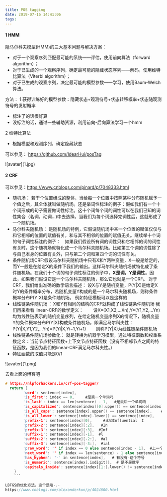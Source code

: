 ```yaml
---
title: POS tagging
date: 2019-07-16 14:41:06
tags:
---
```



#### 1 HMM

隐马尔科夫模型(HMM)的三大基本问题与解决方案：
- 对于一个观察序列匹配最可能的系统——评估，使用前向算法（forward algorithm）；
- 对于已生成的一个观察序列，确定最可能的隐藏状态序列——解码，使用维特比算法（Viterbi algorithm）；
- 对于已生成的观察序列，决定最可能的模型参数——学习，使用Baum-Welch算法。

<!--more-->
方法：
1 获得训练好的模型参数：隐藏状态+观测符号+状态转移概率+状态随观测符号的发射概率
- 标注了的话很好算
- 没标注的话，通过一些辅助资源，利用前向-后向算法学习一个hmm

2 维特比算法
- 根据模型和观测序列，确定隐藏状态

可以参见： https://github.com/IdearHui/posTag
<div style="width: 600px; margin: auto">![avater](1.jpg)</div>




#### 2 CRF

可以参见：https://www.cnblogs.com/pinard/p/7048333.html

- 随机场： 若干个位置组成的整体，当给每一个位置中按照某种分布随机赋予一个值之后，其全体就叫做随机场。还是举词性标注的例子：假如我们有一个十个词形成的句子需要做词性标注。这十个词每个词的词性可以在我们已知的词性集合（名词，动词...)中去选择。当我们为每个词选择完词性后，这就形成了一个随机场。
- 马尔科夫随机场： 是随机场的特例，它假设随机场中某一个位置的赋值仅仅与和它相邻的位置的赋值有关，和与其不相邻的位置的赋值无关。继续举十个词的句子词性标注的例子：　如果我们假设所有词的词性只和它相邻的词的词性有关时，这个随机场就特化成一个马尔科夫随机场。比如第三个词的词性除了与自己本身的位置有关外，只与第二个词和第四个词的词性有关。　
- 条件随机场CRF:假设马尔科夫随机场中只有X和Y两种变量，X一般是给定的，而Y一般是在给定X的条件下我们的输出。这样马尔科夫随机场就特化成了条件随机场。在我们十个词的句子词性标注的例子中，**X是词，Y是词性**。因此，如果我们假设它是一个马尔科夫随机场，那么它也就是一个CRF。
对于CRF，我们给出准确的数学语言描述：
设X与Y是随机变量，P(Y|X)是给定X时Y的条件概率分布，若随机变量Y构成的是一个马尔科夫随机场，则称条件概率分布P(Y|X)是条件随机场。
例如特征模板可以是这样的
- 线性链条件随机场 ：X和Y有相同的结构的CRF就构成了线性链条件随机场
我们再来看看 linear-CRF的数学定义：
　　设X=(X1,X2,...Xn),Y=(Y1,Y2,...Yn)均为线性链表示的随机变量序列，在给定随机变量序列X的情况下，随机变量Y的条件概率分布P(Y|X)构成条件随机场，即满足马尔科夫性：
P(Yi|X,Y1,Y2,...Yn)=P(Yi|X,Yi−1,Yi+1)
　　则称P(Y|X)为线性链条件随机场
- 线性链条件随机场参数化： 就是转换为机器学习模型，通过特征函数和权重系数定义：当前节点特征函数+上下文节点特征函数（没有不相邻节点之间的特征函数，是因为我们的linear-CRF满足马尔科夫性。）
- 特征函数的取值只能是0/1

<div style="width: 600px; margin: auto">![avater](1.png)</div>

去看上面的博客吧

```c
# https://nlpforhackers.io/crf-pos-tagger/
  return {
        'word': sentence[index],
        'is_first': index == 0,     #是第一个单词吗
        'is_last': index == len(sentence) - 1,   #是最后一个单词吗
        'is_capitalized': sentence[index][0].upper() == sentence[index][0],  #是否首字母大写
        'is_all_caps': sentence[index].upper() == sentence[index],    #是否大写后还是他本身
        'is_all_lower': sentence[index].lower() == sentence[index],    #是否小写后还是他本身
        'prefix-1': sentence[index][0],     #比如Influential  I
        'prefix-2': sentence[index][:2],   #In
        'prefix-3': sentence[index][:3],  #Inf
        'suffix-1': sentence[index][-1],  #l
        'suffix-2': sentence[index][-2:],  #al
        'suffix-3': sentence[index][-3:],  #ial
        'prev_word': '' if index == 0 else sentence[index - 1],  #上一个单词
        'next_word': '' if index == len(sentence) - 1 else sentence[index + 1],  #下一个单词
        'has_hyphen': '-' in sentence[index],   # 有没有-这个符号
        'is_numeric': sentence[index].isdigit(),  # 是不是数字
        'capitals_inside': sentence[index][1:].lower() != sentence[index][1:] # 除了第一个字母外 有没有大写的字母
    }
    ```

LBFGS的优化方法，这个是啥-.-
https://www.cnblogs.com/alexanderkun/p/4024600.html